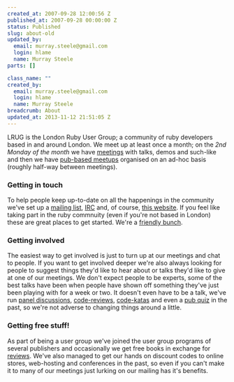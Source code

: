 ```yaml
--- 
created_at: 2007-09-28 12:00:56 Z
published_at: 2007-09-28 00:00:00 Z
status: Published
slug: about-old
updated_by: 
  email: murray.steele@gmail.com
  login: hlame
  name: Murray Steele
parts: []

class_name: ""
created_by: 
  email: murray.steele@gmail.com
  login: hlame
  name: Murray Steele
breadcrumb: About
updated_at: 2013-11-12 21:51:05 Z
---
```


LRUG is the London Ruby User Group; a community of ruby developers based in and around London.  We meet up at least once a month; on the _2nd Monday of the month_ we have [meetings](/meetings) with talks, demos and such-like and then we have [pub-based meetups](/nights) organised on an ad-hoc basis (roughly half-way between meetings).

### Getting in touch

To help people keep up-to-date on all the happenings in the community we've set up a [mailing list](http://lists.lrug.org/listinfo.cgi/chat-lrug.org), [IRC](/irc) and, of course, [this website](/).  If you feel like taking part in the ruby commnuity (even if you're not based in London) these are great places to get started.  We're a [friendly bunch](/members-and-friends).

### Getting involved

The easiest way to get involved is just to turn up at our meetings and chat to people.  If you want to get involved deeper we're also always looking for people to suggest things they'd like to hear about or talks they'd like to give at one of our meetings.  We don't expect people to be experts, some of the best talks have been when people have shown off something they've just been playing with for a week or two.  It doesn't even have to be a talk, we've run [panel discussions](/meetings/2007/04/04/april-2007-meeting/), [code-reviews](/meetings/2007/02/19/march-2007-meeting/), [code-katas](/meetings/2007/06/04/june-2007-meeting/) and even a [pub quiz](/meetings/2006/12/07/january-2007-meeting-updated/) in the past, so we're not adverse to changing things around a little.

### Getting free stuff!

As part of being a user group we've joined the user group programs of several publishers and occasionally we get free books in exchange for [reviews](/book-reviews).  We've also managed to get our hands on discount codes to online stores, web-hosting and conferences in the past, so even if you can't make it to many of our meetings just lurking on our mailing has it's benefits.

